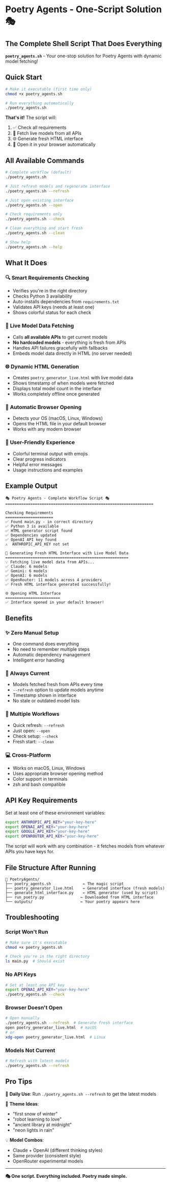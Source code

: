 # Poetry Agents - One-Script Solution 🎭

## The Complete Shell Script That Does Everything

**`poetry_agents.sh`** - Your one-stop solution for Poetry Agents with dynamic model fetching!

## Quick Start

```bash
# Make it executable (first time only)
chmod +x poetry_agents.sh

# Run everything automatically
./poetry_agents.sh
```

**That's it!** The script will:
1. ✅ Check all requirements
2. 🔄 Fetch live models from all APIs  
3. 🌐 Generate fresh HTML interface
4. 🚀 Open it in your browser automatically

## All Available Commands

```bash
# Complete workflow (default)
./poetry_agents.sh

# Just refresh models and regenerate interface
./poetry_agents.sh --refresh

# Just open existing interface
./poetry_agents.sh --open  

# Check requirements only
./poetry_agents.sh --check

# Clean everything and start fresh
./poetry_agents.sh --clean

# Show help
./poetry_agents.sh --help
```

## What It Does

### 🔍 **Smart Requirements Checking**
- Verifies you're in the right directory
- Checks Python 3 availability
- Auto-installs dependencies from `requirements.txt`
- Validates API keys (needs at least one)
- Shows colorful status for each check

### 📡 **Live Model Data Fetching**  
- Calls **all available APIs** to get current models
- **No hardcoded models** - everything is fresh from APIs
- Handles API failures gracefully with fallbacks
- Embeds model data directly in HTML (no server needed)

### 🌐 **Dynamic HTML Generation**
- Creates `poetry_generator_live.html` with live model data
- Shows timestamp of when models were fetched
- Displays total model count in the interface
- Works completely offline once generated

### 🚀 **Automatic Browser Opening**
- Detects your OS (macOS, Linux, Windows)
- Opens the HTML file in your default browser
- Works with any modern browser

### 🎨 **User-Friendly Experience**
- Colorful terminal output with emojis
- Clear progress indicators
- Helpful error messages
- Usage instructions and examples

## Example Output

```
🎭 Poetry Agents - Complete Workflow Script 🎭
=================================================================

Checking Requirements
=====================
✅ Found main.py - in correct directory  
✅ Python 3 is available
✅ HTML generator script found
✅ Dependencies updated
✅ OpenAI API key found
⚠️  ANTHROPIC_API_KEY not set

🚀 Generating Fresh HTML Interface with Live Model Data
======================================================
💡 Fetching live model data from APIs...
✅ Claude: 6 models
✅ Gemini: 6 models  
✅ OpenAI: 6 models
✅ OpenRouter: 11 models across 4 providers
✅ Fresh HTML interface generated successfully!

🌐 Opening HTML Interface
========================
✅ Interface opened in your default browser!
```

## Benefits

### ✨ **Zero Manual Setup**
- One command does everything
- No need to remember multiple steps
- Automatic dependency management
- Intelligent error handling

### 🔄 **Always Current**
- Models fetched fresh from APIs every time
- `--refresh` option to update models anytime
- Timestamp shown in interface
- No stale or outdated model lists

### 🎯 **Multiple Workflows**
- Quick refresh: `--refresh`
- Just open: `--open`
- Check setup: `--check`
- Fresh start: `--clean`

### 💻 **Cross-Platform**
- Works on macOS, Linux, Windows
- Uses appropriate browser opening method
- Color support in terminals
- zsh and bash compatible

## API Key Requirements

Set at least one of these environment variables:

```bash
export ANTHROPIC_API_KEY="your-key-here"
export OPENAI_API_KEY="your-key-here"  
export GOOGLE_API_KEY="your-key-here"
export OPENROUTER_API_KEY="your-key-here"
```

The script will work with any combination - it fetches models from whatever APIs you have keys for.

## File Structure After Running

```
📁 PoetryAgents/
├── poetry_agents.sh              ← The magic script
├── poetry_generator_live.html    ← Generated interface (fresh models)
├── generate_html_interface.py    ← HTML generator (used by script)
├── run_poetry.py                ← Downloaded from HTML interface
└── outputs/                     ← Your poetry appears here
```

## Troubleshooting

### Script Won't Run
```bash
# Make sure it's executable
chmod +x poetry_agents.sh

# Check you're in the right directory
ls main.py  # Should exist
```

### No API Keys
```bash
# Set at least one API key
export OPENAI_API_KEY="your-key-here"
./poetry_agents.sh --check
```

### Browser Doesn't Open
```bash
# Open manually
./poetry_agents.sh --refresh  # Generate fresh interface
open poetry_generator_live.html  # macOS
# or
xdg-open poetry_generator_live.html  # Linux
```

### Models Not Current
```bash
# Refresh with latest models
./poetry_agents.sh --refresh
```

## Pro Tips

🚀 **Daily Use**: Run `./poetry_agents.sh --refresh` to get the latest models

🎨 **Theme Ideas**: 
- "first snow of winter"
- "robot learning to love" 
- "ancient library at midnight"
- "neon lights in rain"

💡 **Model Combos**:
- Claude + OpenAI (different thinking styles)
- Same provider (consistent style)
- OpenRouter experimental models

---

**🎭 One script. Everything included. Poetry made simple.**
